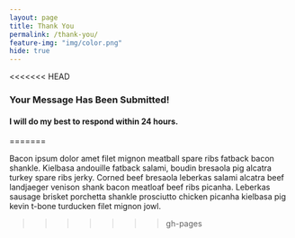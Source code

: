 ```yaml
---
layout: page
title: Thank You
permalink: /thank-you/
feature-img: "img/color.png"
hide: true
---
```

<<<<<<< HEAD
<div id="thank-you-content">
    <h3> Your Message Has Been Submitted! </h3>
    <h4> I will do my best to respond within 24 hours. </h4>
</div>
=======

Bacon ipsum dolor amet filet mignon meatball spare ribs fatback bacon shankle. Kielbasa andouille fatback salami, boudin bresaola pig alcatra turkey spare ribs jerky. Corned beef bresaola leberkas salami alcatra beef landjaeger venison shank bacon meatloaf beef ribs picanha. Leberkas sausage brisket porchetta shankle prosciutto chicken picanha kielbasa pig kevin t-bone turducken filet mignon jowl.
>>>>>>> gh-pages
